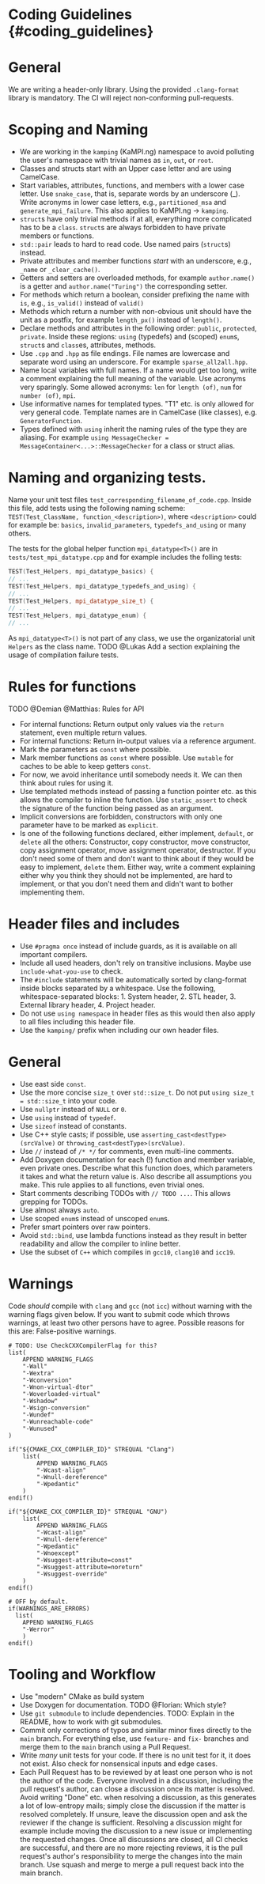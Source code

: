 Coding Guidelines {#coding_guidelines}
============
# General
We are writing a header-only library.
Using the provided `.clang-format` library is mandatory. The CI will reject non-conforming pull-requests.


# Scoping and Naming
* We are working in the `kamping` (KaMPI.ng) namespace to avoid polluting the user's namespace with trivial names as `in`, `out`, or `root`.
* Classes and structs start with an Upper case letter and are using CamelCase.
* Start variables, attributes, functions, and members with a lower case letter. Use `snake_case`, that is, separate words by an underscore (\_). Write acronyms in lower case letters, e.g., `partitioned_msa` and `generate_mpi_failure`. This also applies to KaMPI.ng -> `kamping`.
* `struct`s have only trivial methods if at all, everything more complicated has to be a `class`. `struct`s are always forbidden to have private members or functions.
* `std::pair` leads to hard to read code. Use named pairs (`struct`s) instead.
* Private attributes and member functions *start* with an underscore, e.g., `_name` or `_clear_cache()`.
* Getters and setters are overloaded methods, for example `author.name()` is a getter and `author.name("Turing")` the corresponding setter.
* For methods which return a boolean, consider prefixing the name with `is`, e.g., `is_valid()` instead of `valid()`
* Methods which return a number with non-obvious unit should have the unit as a postfix, for example `length_px()` instead of `length()`.
* Declare methods and attributes in the following order: `public`, `protected`, `private`. Inside these regions: `using` (typedefs) and (scoped) `enum`s, `struct`s and `class`es, attributes, methods.
* Use `.cpp` and `.hpp` as file endings. File names are lowercase and separate word using an underscore. For example `sparse_all2all.hpp`.
* Name local variables with full names. If a name would get too long, write a comment explaining the full meaning of the variable. Use acronyms very sparingly. Some allowed acronyms: `len` for `length (of)`, `num` for `number (of)`, `mpi`.
* Use informative names for templated types. "T1" etc. is only allowed for very general code. Template names are in CamelCase (like classes), e.g. `GeneratorFunction`.
* Types defined with `using` inherit the naming rules of the type they are aliasing. For example `using MessageChecker = MessageContainer<...>::MessageChecker` for a class or struct alias.

# Naming and organizing tests.
Name your unit test files `test_corresponding_filename_of_code.cpp`. Inside this file, add tests using the following naming scheme: `TEST(Test_ClassName, function_<description>)`, where `<description>` could for example be: `basics`, `invalid_parameters`, `typedefs_and_using` or many others.

The tests for the global helper function `mpi_datatype<T>()` are in `tests/test_mpi_datatype.cpp` and for example includes the folling tests:

```cpp
TEST(Test_Helpers, mpi_datatype_basics) {
// ...
TEST(Test_Helpers, mpi_datatype_typedefs_and_using) {
// ...
TEST(Test_Helpers, mpi_datatype_size_t) {
// ...
TEST(Test_Helpers, mpi_datatype_enum) {
// ...
```
As `mpi_datatype<T>()` is not part of any class, we use the organizatorial unit `Helpers` as the class name.
TODO @Lukas Add a section explaining the usage of compilation failure tests.

# Rules for functions
TODO @Demian @Matthias: Rules for API
* For internal functions: Return output only values via the `return` statement, even multiple return values.
* For internal functions: Return in-output values via a reference argument.
* Mark the parameters as `const` where possible.
* Mark member functions as `const` where possible. Use `mutable` for caches to be able to keep getters `const`. 
* For now, we avoid inheritance until somebody needs it. We can then think about rules for using it.
* Use templated methods instead of passing a function pointer etc. as this allows the compiler to inline the function. Use `static_assert` to check the signature of the function being passed as an argument.
* Implicit conversions are forbidden, constructors with only one parameter have to be marked as `explicit`.
* Is one of the following functions declared, either implement, `default`, or `delete` all the others: Constructor, copy constructor, move constructor, copy assignment operator, move assignment operator, destructor. If you don't need some of them and don't want to think about if they would be easy to implement, `delete` them. Either way, write a comment explaining either why you think they should not be implemented, are hard to implement, or that you don't need them and didn't want to bother implementing them.

# Header files and includes
* Use `#pragma once` instead of include guards, as it is available on all important compilers.
* Include all used headers, don't rely on transitive inclusions. Maybe use `include-what-you-use` to check.
* The `#include` statements will be automatically sorted by clang-format inside blocks separated by a whitespace. Use the following, whitespace-separated blocks: 1. System header, 2. STL header, 3. External library header, 4. Project header.
* Do not use `using namespace` in header files as this would then also apply to all files including this header file.
* Use the `kamping/` prefix when including our own header files.

# General
* Use east side `const`.
* Use the more concise `size_t` over `std::size_t`. Do not put `using size_t = std::size_t` into your code.
* Use `nullptr` instead of `NULL` or `0`.
* Use `using` instead of `typedef`.
* Use `sizeof` instead of constants.
* Use C++ style casts; if possible, use `asserting_cast<destType>(srcValve)` or `throwing_cast<destType>(srcValue)`.
* Use `//` instead of `/* */` for comments, even multi-line comments.
* Add Doxygen documentation for each (!) function and member variable, even private ones. Describe what this function does, which parameters it takes and what the return value is. Also describe all assumptions you make. This rule applies to all functions, even trivial ones.
* Start comments describing TODOs with `// TODO ...`. This allows grepping for TODOs.
* Use almost always `auto`.
* Use scoped `enum`s instead of unscoped `enum`s.
* Prefer smart pointers over raw pointers.
* Avoid `std::bind`, use lambda functions instead as they result in better readability and allow the compiler to inline better.
* Use the subset of `C++` which compiles in `gcc10`, `clang10` and `icc19`.

# Warnings
Code *should* compile with `clang` and `gcc` (not `icc`) without warning with the warning flags given below. If you want to submit code which throws warnings, at least two other persons have to agree. Possible reasons for this are: False-positive warnings.

```
# TODO: Use CheckCXXCompilerFlag for this?
list(
    APPEND WARNING_FLAGS
    "-Wall"
    "-Wextra"
    "-Wconversion"
    "-Wnon-virtual-dtor"
    "-Woverloaded-virtual"
    "-Wshadow"
    "-Wsign-conversion"
    "-Wundef"
    "-Wunreachable-code"
    "-Wunused"
)

if("${CMAKE_CXX_COMPILER_ID}" STREQUAL "Clang")
    list(
        APPEND WARNING_FLAGS
        "-Wcast-align"
        "-Wnull-dereference"
        "-Wpedantic"
    )
endif()

if("${CMAKE_CXX_COMPILER_ID}" STREQUAL "GNU")
    list(
        APPEND WARNING_FLAGS
        "-Wcast-align"
        "-Wnull-dereference"
        "-Wpedantic"
        "-Wnoexcept"
        "-Wsuggest-attribute=const"
        "-Wsuggest-attribute=noreturn"
        "-Wsuggest-override"
    )
endif()

# OFF by default.
if(WARNINGS_ARE_ERRORS)
  list(
    APPEND WARNING_FLAGS
    "-Werror"
    )
endif()
```

# Tooling and Workflow
* Use "modern" CMake as build system
* Use Doxygen for documentation. TODO @Florian: Which style?
* Use `git submodule` to include dependencies. TODO: Explain in the README, how to work with git submodules.
* Commit only corrections of typos and similar minor fixes directly to the `main` branch. For everything else, use `feature-` and `fix-` branches and merge them to the `main` branch using a Pull Request.
* Write *many* unit tests for your code. If there is no unit test for it, it does not exist. Also check for nonsensical inputs and edge cases.
* Each Pull Request has to be reviewed by at least one person who is not the author of the code. Everyone involved in a discussion, including the pull request's author, can close a discussion once its matter is resolved. Avoid writing "Done" etc. when resolving a discussion, as this generates a lot of low-entropy mails; simply close the discussion if the matter is resolved completely. If unsure, leave the discussion open and ask the reviewer if the change is sufficient. Resolving a discussion might for example include moving the discussion to a new issue or implementing the requested changes. Once all discussions are closed, all CI checks are successful, and there are no more rejecting reviews, it is the pull request's author's responsibility to merge the changes into the main branch. Use squash and merge to merge a pull request back into the main branch.
